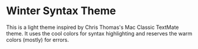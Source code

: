 # Winter Syntax Theme

This is a light theme inspired by Chris Thomas's Mac Classic TextMate theme. It
uses the cool colors for syntax highlighting and reserves the warm colors
(mostly) for errors.
